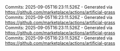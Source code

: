 Commits: 2025-09-05T16:23:11.526Z - Generated via https://github.com/marketplace/actions/artificial-grass
<br>
Commits: 2025-09-05T16:23:11.526Z - Generated via https://github.com/marketplace/actions/artificial-grass
<br>
Commits: 2025-09-05T16:23:11.526Z - Generated via https://github.com/marketplace/actions/artificial-grass
<br>
Commits: 2025-09-05T16:23:11.526Z - Generated via https://github.com/marketplace/actions/artificial-grass
<br>
